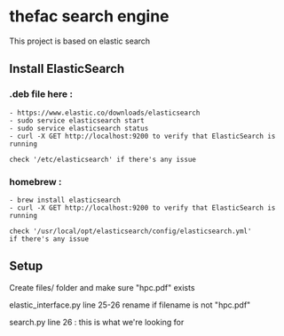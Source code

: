 # thefac search engine

This project is based on elastic search

## Install ElasticSearch

### .deb file here :

    - https://www.elastic.co/downloads/elasticsearch
    - sudo service elasticsearch start
    - sudo service elasticsearch status
    - curl -X GET http://localhost:9200 to verify that ElasticSearch is running

    check '/etc/elasticsearch' if there's any issue

### homebrew :

    - brew install elasticsearch
    - curl -X GET http://localhost:9200 to verify that ElasticSearch is running

    check '/usr/local/opt/elasticsearch/config/elasticsearch.yml'
    if there's any issue

## Setup

Create files/ folder and make sure "hpc.pdf" exists

elastic_interface.py line 25-26 rename if filename is not "hpc.pdf"

search.py line 26 : this is what we're looking for
